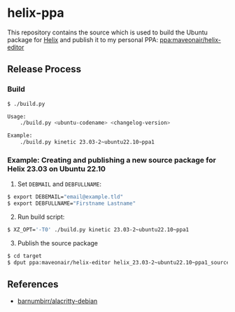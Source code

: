 # helix-ppa

This repository contains the source which is used to build the Ubuntu package for [Helix](https://github.com/helix-editor/helix) and publish it to my personal PPA: [ppa:maveonair/helix-editor](https://launchpad.net/~maveonair/+archive/ubuntu/helix-editor)

## Release Process

### Build

```sh
$ ./build.py

Usage:
    ./build.py <ubuntu-codename> <changelog-version>

Example:
    ./build.py kinetic 23.03-2~ubuntu22.10~ppa1
```

### Example: Creating and publishing a new source package for Helix 23.03 on Ubuntu 22.10

1. Set `DEBMAIL` and `DEBFULLNAME`:

```sh
$ export DEBEMAIL="email@example.tld"
$ export DEBFULLNAME="Firstname Lastname"
```

2. Run build script:

```sh
$ XZ_OPT='-T0' ./build.py kinetic 23.03-2~ubuntu22.10~ppa1
```

3. Publish the source package

```sh
$ cd target
$ dput ppa:maveonair/helix-editor helix_23.03-2~ubuntu22.10~ppa1_source.changes
```

## References

- [barnumbirr/alacritty-debian](https://github.com/barnumbirr/alacritty-debian)
